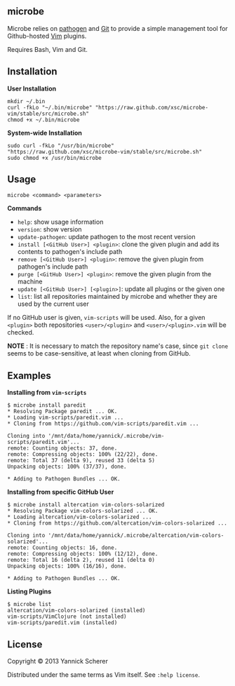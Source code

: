 ## microbe

Microbe relies on [pathogen](https://github.com/tpope/vim-pathogen) and [Git](http://git-scm.com) to 
provide a simple management tool for Github-hosted [Vim](http://www.vim.org) plugins.

Requires Bash, Vim and Git.

## Installation

__User Installation__

```
mkdir ~/.bin
curl -fkLo "~/.bin/microbe" "https://raw.github.com/xsc/microbe-vim/stable/src/microbe.sh" 
chmod +x ~/.bin/microbe
```

__System-wide Installation__

```
sudo curl -fkLo "/usr/bin/microbe" "https://raw.github.com/xsc/microbe-vim/stable/src/microbe.sh" 
sudo chmod +x /usr/bin/microbe
```

## Usage

```
microbe <command> <parameters>
```

__Commands__

- `help`: show usage information
- `version`: show version
- `update-pathogen`: update pathogen to the most recent version
- `install [<GitHub User>] <plugin>`: clone the given plugin and add its contents to pathogen's include path
- `remove [<GitHub User>] <plugin>`: remove the given plugin from pathogen's include path
- `purge [<GitHub User>] <plugin>`: remove the given plugin from the machine
- `update [<GitHub User>] [<plugin>]`: update all plugins or the given one
- `list`: list all repositories maintained by microbe and whether they are used by the current user

If no GitHub user is given, `vim-scripts` will be used. Also, for a given `<plugin>` both repositories 
`<user>/<plugin>` and `<user>/<plugin>.vim` will be checked. 

__NOTE__ : It is necessary to match the repository name's case, since `git clone` seems to be case-sensitive, at
least when cloning from GitHub.

## Examples

__Installing from `vim-scripts`__

```
$ microbe install paredit
* Resolving Package paredit ... OK.
* Loading vim-scripts/paredit.vim ...
* Cloning from https://github.com/vim-scripts/paredit.vim ...

Cloning into '/mnt/data/home/yannick/.microbe/vim-scripts/paredit.vim'...
remote: Counting objects: 37, done.
remote: Compressing objects: 100% (22/22), done.
remote: Total 37 (delta 9), reused 33 (delta 5)
Unpacking objects: 100% (37/37), done.

* Adding to Pathogen Bundles ... OK.
```

__Installing from specific GitHub User__

```
$ microbe install altercation vim-colors-solarized
* Resolving Package vim-colors-solarized ... OK.
* Loading altercation/vim-colors-solarized ...
* Cloning from https://github.com/altercation/vim-colors-solarized ...

Cloning into '/mnt/data/home/yannick/.microbe/altercation/vim-colors-solarized'...
remote: Counting objects: 16, done.
remote: Compressing objects: 100% (12/12), done.
remote: Total 16 (delta 2), reused 11 (delta 0)
Unpacking objects: 100% (16/16), done.

* Adding to Pathogen Bundles ... OK.
```

__Listing Plugins__

```
$ microbe list
altercation/vim-colors-solarized (installed)
vim-scripts/VimClojure (not installed)
vim-scripts/paredit.vim (installed)
```

## License

Copyright &copy; 2013 Yannick Scherer

Distributed under the same terms as Vim itself. See `:help license`.

